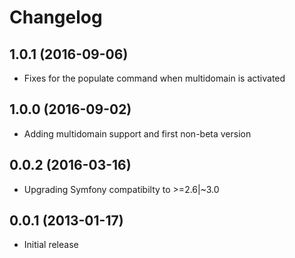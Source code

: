 # Changelog

## 1.0.1 (2016-09-06)

* Fixes for the populate command when multidomain is activated

## 1.0.0 (2016-09-02)

* Adding multidomain support and first non-beta version

## 0.0.2 (2016-03-16)

* Upgrading Symfony compatibilty to >=2.6|~3.0

## 0.0.1 (2013-01-17)

* Initial release